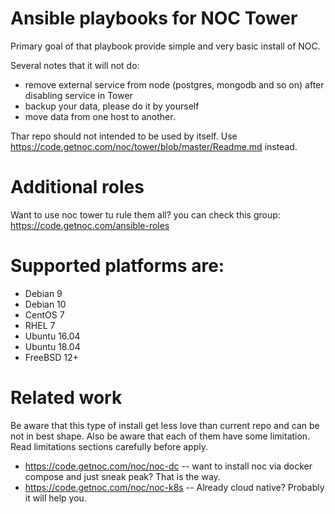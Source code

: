 # Ansible playbooks for NOC Tower

Primary goal of that playbook provide simple and very basic install of NOC.

Several notes that it will not do:
* remove external service from node (postgres, mongodb and so on) after disabling service in Tower
* backup your data, please do it by yourself
* move data from one host to another.

Thar repo should not intended to be used by itself.
Use https://code.getnoc.com/noc/tower/blob/master/Readme.md instead.

# Additional roles

Want to use noc tower tu rule them all? you can check this group: https://code.getnoc.com/ansible-roles

# Supported platforms are:

* Debian 9
* Debian 10
* CentOS 7
* RHEL 7
* Ubuntu 16.04
* Ubuntu 18.04
* FreeBSD 12+

# Related work

Be aware that this type of install get less love than current repo and can be not in best shape.
Also be aware that each of them have some limitation. Read limitations sections carefully before apply.

* https://code.getnoc.com/noc/noc-dc -- want to install noc via docker compose and just sneak peak? That is the way.
* https://code.getnoc.com/noc/noc-k8s -- Already cloud native? Probably it will help you.
